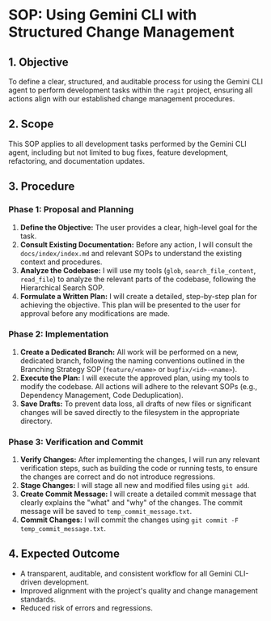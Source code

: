 # SOP: Using Gemini CLI with Structured Change Management

## 1. Objective
To define a clear, structured, and auditable process for using the Gemini CLI agent to perform development tasks within the `ragit` project, ensuring all actions align with our established change management procedures.

## 2. Scope
This SOP applies to all development tasks performed by the Gemini CLI agent, including but not limited to bug fixes, feature development, refactoring, and documentation updates.

## 3. Procedure

### Phase 1: Proposal and Planning

1.  **Define the Objective:** The user provides a clear, high-level goal for the task.
2.  **Consult Existing Documentation:** Before any action, I will consult the `docs/index/index.md` and relevant SOPs to understand the existing context and procedures.
3.  **Analyze the Codebase:** I will use my tools (`glob`, `search_file_content`, `read_file`) to analyze the relevant parts of the codebase, following the Hierarchical Search SOP.
4.  **Formulate a Written Plan:** I will create a detailed, step-by-step plan for achieving the objective. This plan will be presented to the user for approval before any modifications are made.

### Phase 2: Implementation

1.  **Create a Dedicated Branch:** All work will be performed on a new, dedicated branch, following the naming conventions outlined in the Branching Strategy SOP (`feature/<name>` or `bugfix/<id>-<name>`).
2.  **Execute the Plan:** I will execute the approved plan, using my tools to modify the codebase. All actions will adhere to the relevant SOPs (e.g., Dependency Management, Code Deduplication).
3.  **Save Drafts:** To prevent data loss, all drafts of new files or significant changes will be saved directly to the filesystem in the appropriate directory.

### Phase 3: Verification and Commit

1.  **Verify Changes:** After implementing the changes, I will run any relevant verification steps, such as building the code or running tests, to ensure the changes are correct and do not introduce regressions.
2.  **Stage Changes:** I will stage all new and modified files using `git add`.
3.  **Create Commit Message:** I will create a detailed commit message that clearly explains the "what" and "why" of the changes. The commit message will be saved to `temp_commit_message.txt`.
4.  **Commit Changes:** I will commit the changes using `git commit -F temp_commit_message.txt`.

## 4. Expected Outcome
*   A transparent, auditable, and consistent workflow for all Gemini CLI-driven development.
*   Improved alignment with the project's quality and change management standards.
*   Reduced risk of errors and regressions.